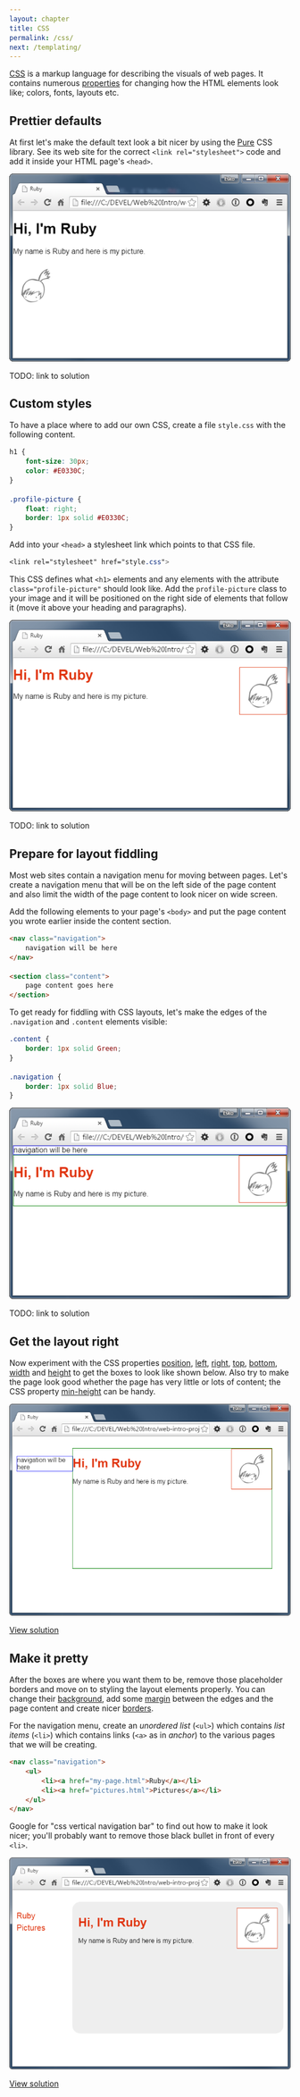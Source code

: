 ```yaml
---
layout: chapter
title: CSS
permalink: /css/
next: /templating/
---
```


[CSS][css] is a markup language for describing the visuals of web pages. It contains numerous [properties][css-properties] for changing how the HTML elements look like; colors, fonts, layouts etc.


## Prettier defaults

At first let's make the default text look a bit nicer by using the [Pure](http://purecss.io/) CSS library. See its web site for the correct `<link rel="stylesheet">` code and add it inside your HTML page's `<head>`.

![Pure](/screenshots/css-pure.png)

TODO: link to solution


## Custom styles

To have a place where to add our own CSS, create a file `style.css` with the following content.

```css
h1 {
    font-size: 30px;
    color: #E0330C;
}

.profile-picture {
    float: right;
    border: 1px solid #E0330C;
}
```

Add into your `<head>` a stylesheet link which points to that CSS file.

```css
<link rel="stylesheet" href="style.css">
```

This CSS defines what `<h1>` elements and any elements with the attribute `class="profile-picture"` should look like. Add the `profile-picture` class to your image and it will be positioned on the right side of elements that follow it (move it above your heading and paragraphs).

![Pure](/screenshots/css-basics.png)

TODO: link to solution


## Prepare for layout fiddling

Most web sites contain a navigation menu for moving between pages. Let's create a navigation menu that will be on the left side of the page content and also limit the width of the page content to look nicer on wide screen.

Add the following elements to your page's `<body>` and put the page content you wrote earlier inside the content section.

```html
<nav class="navigation">
    navigation will be here
</nav>

<section class="content">
    page content goes here
</section>
```

To get ready for fiddling with CSS layouts, let's make the edges of the `.navigation` and `.content` elements visible:

```css
.content {
    border: 1px solid Green;
}

.navigation {
    border: 1px solid Blue;
}
```

![Layout elements highlighted](/screenshots/css-layout-blocks-before.png)

TODO: link to solution


## Get the layout right

Now experiment with the CSS properties [position][css-position], [left][css-left], [right][css-right], [top][css-top], [bottom][css-bottom], [width][css-width] and [height][css-height] to get the boxes to look like shown below. Also try to make the page look good whether the page has very little or lots of content; the CSS property [min-height][css-min-height] can be handy.

![Layout elements where we want them](/screenshots/css-layout-blocks-after.png)

[View solution](https://github.com/orfjackal/web-intro-project/commit/a87bf9eb64be3a6b840251f2431400d5bd1fff12)


## Make it pretty

After the boxes are where you want them to be, remove those placeholder borders and move on to styling the layout elements properly. You can change their [background][css-background], add some [margin][css-margin] between the edges and the page content and create nicer [borders][css-border].

For the navigation menu, create an *unordered list* (`<ul>`) which contains *list items* (`<li>`) which contains links (`<a>` as in *anchor*) to the various pages that we will be creating.

```html
<nav class="navigation">
    <ul>
        <li><a href="my-page.html">Ruby</a></li>
        <li><a href="pictures.html">Pictures</a></li>
    </ul>
</nav>
```

Google for "css vertical navigation bar" to find out how to make it look nicer; you'll probably want to remove those black bullet in front of every `<li>`.

![Finished layout styling](/screenshots/css-layout-done.png)

[View solution](https://github.com/orfjackal/web-intro-project/commit/42e94566c051ec08df4ed6e633993b44f57af07d)


[css]: https://developer.mozilla.org/en-US/docs/Web/CSS
[css-properties]: https://developer.mozilla.org/en-US/docs/Web/CSS/Reference
[css-position]: https://developer.mozilla.org/en-US/docs/Web/CSS/position
[css-left]: https://developer.mozilla.org/en-US/docs/Web/CSS/left
[css-right]: https://developer.mozilla.org/en-US/docs/Web/CSS/right
[css-top]: https://developer.mozilla.org/en-US/docs/Web/CSS/top
[css-bottom]: https://developer.mozilla.org/en-US/docs/Web/CSS/bottom
[css-width]: https://developer.mozilla.org/en-US/docs/Web/CSS/width
[css-height]: https://developer.mozilla.org/en-US/docs/Web/CSS/height
[css-min-height]: https://developer.mozilla.org/en-US/docs/Web/CSS/min-height
[css-background]: https://developer.mozilla.org/en-US/docs/Web/CSS/background
[css-margin]: https://developer.mozilla.org/en-US/docs/Web/CSS/margin
[css-border]: https://developer.mozilla.org/en-US/docs/Web/CSS/border
[html-ul]: https://developer.mozilla.org/en-US/docs/Web/HTML/Element/ul
[html-li]: https://developer.mozilla.org/en-US/docs/Web/HTML/Element/ul
[css-navigation-bar]: http://www.w3schools.com/css/css_navbar.asp
